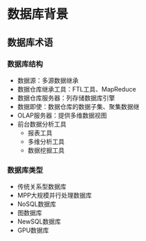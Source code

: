 #	数据库背景

##	数据库术语

###	数据库结构

-	数据源：多源数据继承
-	数据仓库继承工具：FTL工具、MapReduce
-	数据仓库服务器：列存储数据库引擎
-	数据即使：数据仓库的数据子集、聚集数据继
-	OLAP服务器：提供多维数据视图
-	前台数据分析工具
	-	报表工具
	-	多维分析工具
	-	数据挖掘工具

###	数据库类型

-	传统关系型数据库
-	MPP大规模并行处理数据库
-	NoSQL数据库
-	图数据库
-	NewSQL数据库
-	GPU数据库


